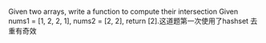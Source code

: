 Given two arrays, write a function to compute their intersection
Given nums1 = [1, 2, 2, 1], nums2 = [2, 2], return [2].这道题第一次使用了hashset 去重有奇效
